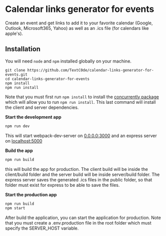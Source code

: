 # Calendar links generator for events

Create an event and get links to add it to your favorite calendar (Google, Outlook, Microsoft365, Yahoo) as well as an .ics file (for calendars like apple's).

## Installation

You will need `node` and `npm` installed globally on your machine.

```
git clone https://github.com/TextC0de/calendar-links-generator-for-events.git
cd calendar-links-generator-for-events
npm install
npm run install
```

Note that you must first run ``` npm install ``` to install the [concurrently package](https://www.npmjs.com/package/concurrently) which will allow you to run ``` npm run install ```. This last command will install the client and server dependencies.

**Start the development app**

```bash
npm run dev
```

This will start webpack-dev-server on [0.0.0.0:3000](http://0.0.0.0:3000/) and an express server on [localhost:5000](http://localhost:5000/)

**Build the app**

```bash
npm run build
```

this will build the app for production. The client build will be inside the client/build folder and the server build will be inside server/build folder.
The express server saves the generated .ics files in the public folder, so that folder must exist for express to be able to save the files.


**Start the production app**

```bash
npm run build
npm start
```
After build the application, you can start the application for production. Note that you must create a .env.production file in the root folder which must specify the SERVER_HOST variable.
